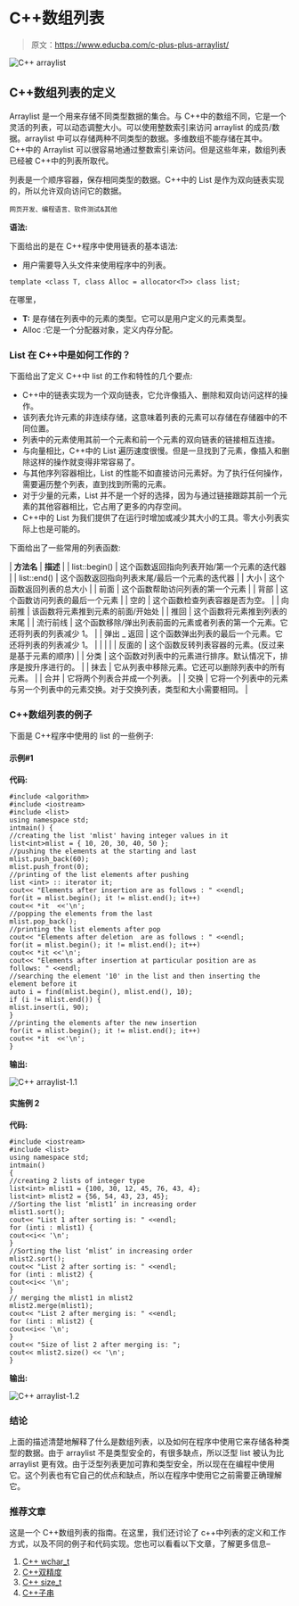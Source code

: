 # C++数组列表

> 原文：<https://www.educba.com/c-plus-plus-arraylist/>

![C++ arraylist](img/d503e26a85c546efb044c4e82bc97b75.png)



## C++数组列表的定义

Arraylist 是一个用来存储不同类型数据的集合。与 C++中的数组不同，它是一个灵活的列表，可以动态调整大小。可以使用整数索引来访问 arraylist 的成员/数据。arraylist 中可以存储两种不同类型的数据。多维数组不能存储在其中。C++中的 Arraylist 可以很容易地通过整数索引来访问。但是这些年来，数组列表已经被 C++中的列表所取代。

列表是一个顺序容器，保存相同类型的数据。C++中的 List 是作为双向链表实现的，所以允许双向访问它的数据。

<small>网页开发、编程语言、软件测试&其他</small>

**语法:**

下面给出的是在 C++程序中使用链表的基本语法:

*   用户需要导入<list>头文件来使用程序中的列表。</list>

```
template <class T, class Alloc = allocator<T>> class list;
```

在哪里，

*   **T:** 是存储在列表中的元素的类型。它可以是用户定义的元素类型。
*   Alloc :它是一个分配器对象，定义内存分配。

### List 在 C++中是如何工作的？

下面给出了定义 C++中 list 的工作和特性的几个要点:

*   C++中的链表实现为一个双向链表，它允许像插入、删除和双向访问这样的操作。
*   该列表允许元素的非连续存储，这意味着列表的元素可以存储在存储器中的不同位置。
*   列表中的元素使用其前一个元素和前一个元素的双向链表的链接相互连接。
*   与向量相比，C++中的 List 遍历速度很慢。但是一旦找到了元素，像插入和删除这样的操作就变得非常容易了。
*   与其他序列容器相比，List 的性能不如直接访问元素好。为了执行任何操作，需要遍历整个列表，直到找到所需的元素。
*   对于少量的元素，List 并不是一个好的选择，因为与通过链接跟踪其前一个元素的其他容器相比，它占用了更多的内存空间。
*   C++中的 List 为我们提供了在运行时增加或减少其大小的工具。零大小列表实际上也是可能的。

下面给出了一些常用的列表函数:

| **方法名** | **描述** |
| list::begin() | 这个函数返回指向列表开始/第一个元素的迭代器 |
| list::end() | 这个函数返回指向列表末尾/最后一个元素的迭代器 |
| 大小 | 这个函数返回列表的总大小 |
| 前面 | 这个函数帮助访问列表的第一个元素 |
| 背部 | 这个函数访问列表的最后一个元素 |
| 空的 | 这个函数检查列表容器是否为空。 |
| 向前推 | 该函数将元素推到元素的前面/开始处 |
| 推回 | 这个函数将元素推到列表的末尾 |
| 流行前线 | 这个函数移除/弹出列表前面的元素或者列表的第一个元素。它还将列表的列表减少 1。 |
| 弹出 _ 返回 | 这个函数弹出列表的最后一个元素。它还将列表的列表减少 1。 |
|  |  |
| 反面的 | 这个函数反转列表容器的元素。(反过来是基于元素的顺序) |
| 分类 | 这个函数对列表中的元素进行排序。默认情况下，排序是按升序进行的。 |
| 抹去 | 它从列表中移除元素。它还可以删除列表中的所有元素。 |
| 合并 | 它将两个列表合并成一个列表。 |
| 交换 | 它将一个列表中的元素与另一个列表中的元素交换。对于交换列表，类型和大小需要相同。 |

### C++数组列表的例子

下面是 C++程序中使用的 list 的一些例子:

#### 示例#1

**代码:**

```
#include <algorithm>
#include <iostream>
#include <list>
using namespace std;
intmain() {
//creating the list 'mlist' having integer values in it
list<int>mlist = { 10, 20, 30, 40, 50 };
//pushing the elements at the starting and last
mlist.push_back(60);
mlist.push_front(0);
//printing of the list elements after pushing
list <int> :: iterator it;
cout<< "Elements after insertion are as follows : " <<endl;
for(it = mlist.begin(); it != mlist.end(); it++)
cout<< *it  <<'\n';
//popping the elements from the last
mlist.pop_back();
//printing the list elements after pop
cout<< "Elements after deletion  are as follows : " <<endl;
for(it = mlist.begin(); it != mlist.end(); it++)
cout<< *it <<'\n';
cout<< "Elements after insertion at particular position are as follows: " <<endl;
//searching the element '10' in the list and then inserting the element before it
auto i = find(mlist.begin(), mlist.end(), 10);
if (i != mlist.end()) {
mlist.insert(i, 90);
}
//printing the elements after the new insertion
for(it = mlist.begin(); it != mlist.end(); it++)
cout<< *it  <<'\n';
}
```

**输出:**

![C++ arraylist-1.1](img/3569761729a0c2772e6ca7cbbbbaf68a.png)



#### 实施例 2

**代码:**

```
#include <iostream>
#include <list>
using namespace std;
intmain()
{
//creating 2 lists of integer type
list<int> mlist1 = {100, 30, 12, 45, 76, 43, 4};
list<int> mlist2 = {56, 54, 43, 23, 45};
//Sorting the list ‘mlist1’ in increasing order
mlist1.sort();
cout<< "List 1 after sorting is: " <<endl;
for (inti : mlist1) {
cout<<i<< '\n';
}
//Sorting the list ‘mlist’ in increasing order
mlist2.sort();
cout<< "List 2 after sorting is: " <<endl;
for (inti : mlist2) {
cout<<i<< '\n';
}
// merging the mlist1 in mlist2
mlist2.merge(mlist1);
cout<< "List 2 after merging is: " <<endl;
for (inti : mlist2) {
cout<<i<< '\n';
}
cout<< "Size of list 2 after merging is: ";
cout<< mlist2.size() << '\n';
}
```

**输出:**

![C++ arraylist-1.2](img/d0dd185ee2d443145777d7c2234fa594.png)



### 结论

上面的描述清楚地解释了什么是数组列表，以及如何在程序中使用它来存储各种类型的数据。由于 arraylist 不是类型安全的，有很多缺点，所以泛型 list 被认为比 arraylist 更有效。由于泛型列表更加可靠和类型安全，所以现在在编程中使用它。这个列表也有它自己的优点和缺点，所以在程序中使用它之前需要正确理解它。

### 推荐文章

这是一个 C++数组列表的指南。在这里，我们还讨论了 c++中列表的定义和工作方式，以及不同的例子和代码实现。您也可以看看以下文章，了解更多信息–

1.  [C++ wchar_t](https://www.educba.com/c-plus-plus-wchar_t/)
2.  [C++双精度](https://www.educba.com/c-plus-plus-double/)
3.  [C++ size_t](https://www.educba.com/c-plus-plus-size_t/)
4.  [C++子串](https://www.educba.com/c-plus-plus-substring/)





